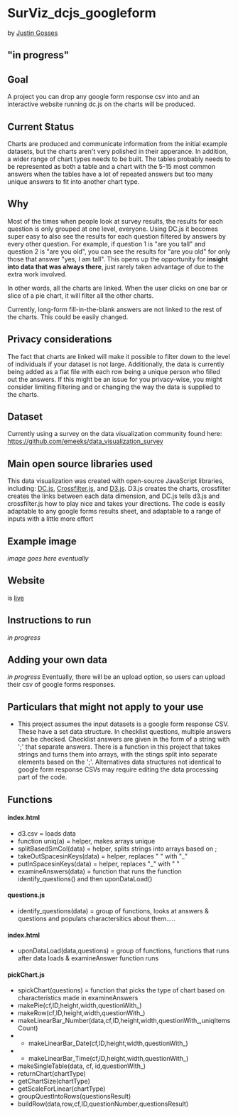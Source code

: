 # SurViz_dcjs_googleform
by <a href="https://github.com/JustinGOSSES">Justin Gosses</a>

## "in progress"

## Goal
A project you can drop any google form response csv into and an interactive website running dc.js on the charts will be produced.

## Current Status
Charts are produced and communicate information from the initial example datasets, but the charts aren't very polished in their apperance. In addition, a wider range of chart types needs to be built. The tables probably needs to be represented as both a table and a chart with the 5-15 most common answers when the tables have a lot of repeated answers but too many unique answers to fit into another chart type.

## Why 
Most of the times when people look at survey results, the results for each question is only grouped at one level, everyone. Using DC.js it becomes super easy to also see the results for each question filtered by answers by every other question. For example, if question 1 is "are you tall" and question 2 is "are you old", you can see the results for "are you old" for only those that answer "yes, I am tall". This opens up the opportunity for <b>insight into data that was always there</b>, just rarely taken advantage of due to the extra work involved. 

In other words, all the charts are linked. When the user clicks on one bar or slice of a pie chart, it will filter all the other charts. 

Currently, long-form fill-in-the-blank answers are not linked to the rest of the charts. This could be easily changed.

## Privacy considerations
The fact that charts are linked will make it possible to filter down to the level of individuals if your dataset is not large. Additionally, the data is currently being added as a flat file with each row being a unique person who filled out the answers. If this might be an issue for you privacy-wise, you might consider limiting filtering and or changing the way the data is supplied to the charts.

## Dataset
Currently using a survey on the data visualization community found here: <a href="https://github.com/emeeks/data_visualization_survey">https://github.com/emeeks/data_visualization_survey</a>

## Main open source libraries used
This data visualization was created with open-source JavaScript libraries, including: <a href="https://dc-js.github.io/dc.js/">DC.js</a>, <a href="https://github.com/crossfilter/crossfilter">Crossfilter.js</a>, and <a href="https://d3js.org/">D3.js</a>. D3.js creates the charts, crossfilter creates the links between each data dimension, and DC.js tells d3.js and crossfilter.js how to play nice and takes your directions. The code is easily adaptable to any google forms results sheet, and adaptable to a range of inputs with a little more effort

## Example image
<i>image goes here eventually</i>

## Website 
is <a href="https://justingosses.github.io/SurViz_dcjs_googleform/">live</a>

## Instructions to run
<i>*in progress*</i>

## Adding your own data
<i>*in progress*</i> 
Eventually, there will be an upload option, so users can upload their csv of google forms responses.

## Particulars that might not apply to your use
- This project assumes the input datasets is a google form response CSV. These have a set data structure. In checklist questions, multiple answers can be checked. Checklist answers are given in the form of a string with ';' that separate answers. There is a function in this project that takes strings and turns them into arrays, with the stings split into separate elements based on the ';'. Alternatives data structures not identical to google form response CSVs may require editing the data processing part of the code.

## Functions

#### index.html
- d3.csv = loads data
- function uniq(a) = helper, makes arrays unique
- splitBasedSmCol(data) = helper, splits strings into arrays based on ;
- takeOutSpacesinKeys(data) = helper, replaces " " with "_"
- putInSpacesinKeys(data) = helper, replaces "_" with " "
- examineAnswers(data) = function that runs the function identify_questions() and then uponDataLoad()

#### questions.js
- identify_questions(data) = group of functions, looks at answers & questions and populats charactersitics about them.....

#### index.html
- uponDataLoad(data,questions) = group of functions, functions that runs after data loads  & examineAnswer function runs

#### pickChart.js
- spickChart(questions) = function that picks the type of chart based on characteristics made in examineAnswers
- makePie(cf,ID,height,width,questionWith_)
- makeRow(cf,ID,height,width,questionWith_)
- makeLinearBar_Number(data,cf,ID,height,width,questionWith_,uniqItemsCount)
- * makeLinearBar_Date(cf,ID,height,width,questionWith_)
- * makeLinearBar_Time(cf,ID,height,width,questionWith_)
- makeSingleTable(data, cf, id,questionWith_)
- returnChart(chartType)
- getChartSize(chartType)
- getScaleForLinear(chartType)
- groupQuestIntoRows(questionsResult)
- buildRow(data,row,cf,ID,questionNumber,questionsResult)

















